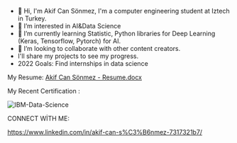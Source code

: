 - 👋 Hi, I'm Akif Can Sönmez, I'm a computer engineering student at Iztech in Turkey.
- 👀 I’m interested in AI&Data Science
- 🌱 I’m currently learning Statistic, Python libraries for Deep Learning (Keras, Tensorflow, Pytorch) for AI.
- 💞️ I’m looking to collaborate with other content creators.
-    I'll share my projects to see my progress.
-    2022 Goals: Find internships in data science 

My Resume:
[Akif Can Sönmez - Resume.docx](https://github.com/AkifCanSonmez/AkifCanSonmez/files/8248318/Akif.Can.Sonmez.-.Resume.docx)


My Recent Certification :

![IBM-Data-Science](https://user-images.githubusercontent.com/78687240/144255437-aa7a7b93-9a8b-4e9e-8784-c7233974c694.png)

CONNECT WİTH ME:

https://www.linkedin.com/in/akif-can-s%C3%B6nmez-7317321b7/
